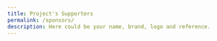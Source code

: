 ```yaml
---
title: Project's Supporters
permalink: /sponsors/
description: Here could be your name, brand, logo and reference.
---
```

